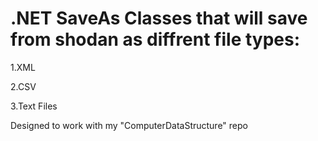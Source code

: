 # .NET SaveAs Classes that will save from shodan as diffrent file types:

1.XML

2.CSV

3.Text Files

Designed to work with my "ComputerDataStructure" repo
